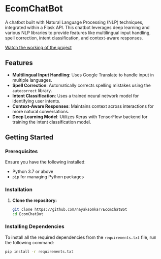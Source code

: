 # EcomChatBot

A chatbot built with Natural Language Processing (NLP) techniques, integrated within a Flask API. This chatbot leverages deep learning and various NLP libraries to provide features like multilingual input handling, spell correction, intent classification, and context-aware responses.

[Watch the working of the project](https://github.com/nayaksomkar/EcomChatBot/blob/main/EcomChatBot.mov)

## Features

- **Multilingual Input Handling**: Uses Google Translate to handle input in multiple languages.
- **Spell Correction**: Automatically corrects spelling mistakes using the `autocorrect` library.
- **Intent Classification**: Uses a trained neural network model for identifying user intents.
- **Context-Aware Responses**: Maintains context across interactions for more natural conversations.
- **Deep Learning Model**: Utilizes Keras with TensorFlow backend for training the intent classification model.

## Getting Started

### Prerequisites

Ensure you have the following installed:

- Python 3.7 or above
- `pip` for managing Python packages

### Installation

1. **Clone the repository:**
   ```bash
   git clone https://github.com/nayaksomkar/EcomChatBot
   cd EcomChatBot

### Installing Dependencies

To install all the required dependencies from the `requirements.txt` file, run the following command:

```bash
pip install -r requirements.txt


